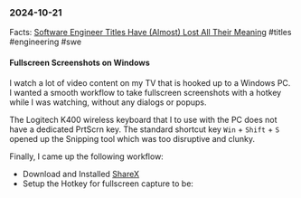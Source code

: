 ### 2024-10-21
Facts: [Software Engineer Titles Have (Almost) Lost All Their Meaning](https://www.trevorlasn.com/blog/software-engineer-titles-have-almost-lost-all-their-meaning) #titles #engineering #swe

#### Fullscreen Screenshots on Windows
I watch a lot of video content on my TV that is hooked up to a Windows PC. I wanted a smooth workflow to take fullscreen screenshots with a hotkey while I was watching, without any dialogs or popups.

The Logitech K400 wireless keyboard that I  to use with the PC  does not have a dedicated PrtScrn key. The standard shortcut key `Win` + `Shift` + `S` opened up the Snipping tool which was too disruptive and clunky.

Finally, I came up the following workflow:

- Download and Installed [ShareX](https://getsharex.com/)
- Setup the Hotkey for fullscreen capture to be: 